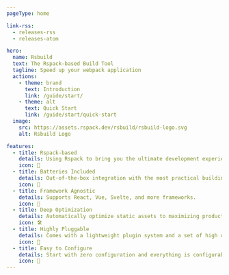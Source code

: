 ```yaml
---
pageType: home

link-rss:
  - releases-rss
  - releases-atom

hero:
  name: Rsbuild
  text: The Rspack-based Build Tool
  tagline: Speed up your webpack application
  actions:
    - theme: brand
      text: Introduction
      link: /guide/start/
    - theme: alt
      text: Quick Start
      link: /guide/start/quick-start
  image:
    src: https://assets.rspack.dev/rsbuild/rsbuild-logo.svg
    alt: Rsbuild Logo

features:
  - title: Rspack-based
    details: Using Rspack to bring you the ultimate development experience.
    icon: 🚀
  - title: Batteries Included
    details: Out-of-the-box integration with the most practical building features in the ecosystem.
    icon: 🦄
  - title: Framework Agnostic
    details: Supports React, Vue, Svelte, and more frameworks.
    icon: 🎯
  - title: Deep Optimization
    details: Automatically optimize static assets to maximizing production performance.
    icon: 🛠️
  - title: Highly Pluggable
    details: Comes with a lightweight plugin system and a set of high quality plugins.
    icon: 🎨
  - title: Easy to Configure
    details: Start with zero configuration and everything is configurable.
    icon: 🍭
---
```

